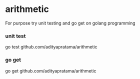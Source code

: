 # arithmetic

For purpose try unit testing and go get on golang programming 

### unit test

go test github.com/adityapratama/arithmetic

### go get 

go get github.com/adityapratama/arithmetic
